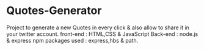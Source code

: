 # Quotes-Generator
Project to generate a new  Quotes in every click &amp; also allow to share it in your twitter account. 
front-end : HTML,CSS & JavaScript
Back-end : node.js & express
npm packages used : express,hbs & path.
